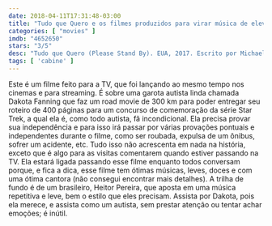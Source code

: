 ```yaml
---
date: 2018-04-11T17:31:48-03:00
title: "Tudo que Quero e os filmes produzidos para virar música de elevador"
categories: [ "movies" ]
imdb: "4652650"
stars: "3/5"
desc: "Tudo que Quero (Please Stand By). EUA, 2017. Escrito por Michael Golamco, dirigido por Ben Lewin, com Dakota Fanning, Toni Collette, Alice Eve."
tags: [ 'cabine' ]
---
```

Este é um filme feito para a TV, que foi lançando ao mesmo tempo nos cinemas e para streaming. É sobre uma garota autista linda chamada Dakota Fanning que faz um road movie de 300 km para poder entregar seu roteiro de 400 páginas para um concurso de comemoração da série Star Trek, a qual ela é, como todo autista, fã incondicional. Ela precisa provar sua independência e para isso irá passar por várias provações pontuais e independentes durante o filme, como ser roubada, expulsa de um ônibus, sofrer um acidente, etc. Tudo isso não acrescenta em nada na história, exceto que é algo para as visitas comentarem quando estiver passando na TV. Ela estará ligada passando esse filme enquanto todos conversam porque, e fica a dica, esse filme tem ótimas músicas, leves, doces e com uma ótima cantora (não consegui encontrar mais detalhes). A trilha de fundo é de um brasileiro, Heitor Pereira, que aposta em uma música repetitiva e leve, bem o estilo que eles precisam. Assista por Dakota, pois ela merece, e assista como um autista, sem prestar atenção ou tentar achar emoções; é inútil.
